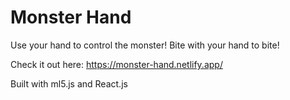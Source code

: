 # Monster Hand

Use your hand to control the monster!
Bite with your hand to bite!

Check it out here:
https://monster-hand.netlify.app/

Built with ml5.js and React.js
